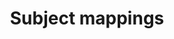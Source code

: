 ---
title: Subject mappings
command:
  name: subject-mappings
  aliases:
    - subm
    - subject-mapping
---